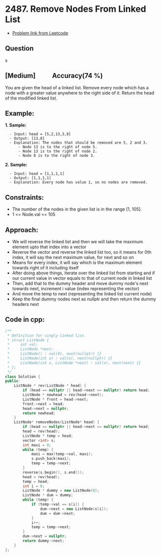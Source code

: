 # 2487. Remove Nodes From Linked List
- [Problem link from Leetcode](https://leetcode.com/problems/remove-nodes-from-linked-list/description/)
## Question
s
## [Medium] &nbsp;&nbsp;&nbsp;&nbsp;&nbsp;&nbsp;&nbsp;&nbsp;&nbsp; Accuracy(74 %)
You are given the head of a linked list.
Remove every node which has a node with a greater value anywhere to the right side of it.
Return the head of the modified linked list.
## Example:
**1. Sample:**

      - Input: head = [5,2,13,3,8]
      - Output: [13,8]
      - Explanation: The nodes that should be removed are 5, 2 and 3.
          - Node 13 is to the right of node 5.
          - Node 13 is to the right of node 2.
          - Node 8 is to the right of node 3.

**2. Sample:**

      - Input: head = [1,1,1,1]
      - Output: [1,1,1,1]
      - Explanation: Every node has value 1, so no nodes are removed.
 
## Constraints:
- The number of the nodes in the given list is in the range [1, 105].
- 1 <= Node.val <= 105

## Approach:
- We will reverse the linked list and then we will take the maximum element upto that index into a vector
- Reverse the vector and reverse the linked list too, so it means for 0th index, it will say the next maximum value, for next and so on
- Means for every index, it will say which is the maximum element towards right of it including itself
- After doing above things, iterate over the linked list from starting and if our current value in vector equals to that of current node in linked list
- Then, add that to the dummy header and move dummy node's next towards next, increment i value (index representing the vector)
- And move the temp to next (representing the linked list current node)
- Keep the final dummy nodes next as nullptr and then return the dummy headers next 

## Code in cpp:
```cpp
/**
 * Definition for singly-linked list.
 * struct ListNode {
 *     int val;
 *     ListNode *next;
 *     ListNode() : val(0), next(nullptr) {}
 *     ListNode(int x) : val(x), next(nullptr) {}
 *     ListNode(int x, ListNode *next) : val(x), next(next) {}
 * };
 */
class Solution {
public:
    ListNode * rev(ListNode * head) {
        if (head == nullptr || head->next == nullptr) return head;
        ListNode * newhead = rev(head->next);
        ListNode * front = head->next;
        front->next = head;
        head->next = nullptr;
        return newhead;
    }
    ListNode* removeNodes(ListNode* head) {
        if (head == nullptr || head->next == nullptr) return head;
        head = rev(head);
        ListNode * temp = head;
        vector <int> s;
        int maxi = 0;
        while (temp) {
            maxi = max(temp->val, maxi);
            s.push_back(maxi);
            temp = temp->next;
        }
        reverse(s.begin(), s.end());
        head = rev(head);
        temp = head;
        int i = 0;
        ListNode * dummy = new ListNode(0);
        ListNode * dum = dummy;
        while (temp) {
            if (temp->val == s[i]) {
                dum->next = new ListNode(s[i]);
                dum = dum->next;
            }
            i++;
            temp = temp->next;
        }
        dum->next = nullptr;
        return dummy->next;
    }
};
```
